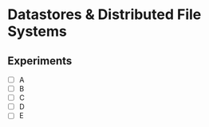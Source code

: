 # Datastores & Distributed File Systems

## Experiments
 - [ ] A
 - [ ] B
 - [ ] C
 - [ ] D 
 - [ ] E 
